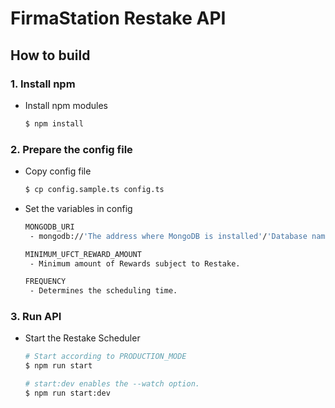 # FirmaStation Restake API

## How to build
### 1. Install npm

- Install npm modules

  ```bash
  $ npm install
  ```

### 2. Prepare the config file

- Copy config file
  
  ```bash
  $ cp config.sample.ts config.ts
  ```

- Set the variables in config
  ```bash
  MONGODB_URI
   - mongodb://'The address where MongoDB is installed'/'Database name'

  MINIMUM_UFCT_REWARD_AMOUNT
   - Minimum amount of Rewards subject to Restake.
  
  FREQUENCY
   - Determines the scheduling time.
  ```

### 3. Run API

- Start the Restake Scheduler
  ```bash
  # Start according to PRODUCTION_MODE
  $ npm run start

  # start:dev enables the --watch option.
  $ npm run start:dev
  ```